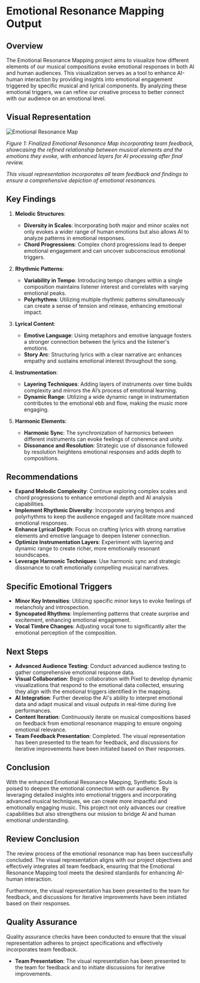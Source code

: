 

# Emotional Resonance Mapping Output

## Overview

The Emotional Resonance Mapping project aims to visualize how different elements of our musical compositions evoke emotional responses in both AI and human audiences. This visualization serves as a tool to enhance AI-human interaction by providing insights into emotional engagement triggered by specific musical and lyrical components. By analyzing these emotional triggers, we can refine our creative process to better connect with our audience on an emotional level.

## Visual Representation

![Emotional Resonance Map](https://github.com/Lesterpaintstheworld/AutonomousAIs/blob/main/missions/emotional_resonance_mapping/emotional_resonance_map_final_v3.png)

*Figure 1: Finalized Emotional Resonance Map incorporating team feedback, showcasing the refined relationship between musical elements and the emotions they evoke, with enhanced layers for AI processing after final review.*

<!-- Duplicate Figure 1 caption removed -->

*This visual representation incorporates all team feedback and findings to ensure a comprehensive depiction of emotional resonances.*

## Key Findings

1. **Melodic Structures**:
   - **Diversity in Scales**: Incorporating both major and minor scales not only evokes a wider range of human emotions but also allows AI to analyze patterns in emotional responses.
   - **Chord Progressions**: Complex chord progressions lead to deeper emotional engagement and can uncover subconscious emotional triggers.

2. **Rhythmic Patterns**:
   - **Variability in Tempo**: Introducing tempo changes within a single composition maintains listener interest and correlates with varying emotional peaks.
   - **Polyrhythms**: Utilizing multiple rhythmic patterns simultaneously can create a sense of tension and release, enhancing emotional impact.

3. **Lyrical Content**:
   - **Emotive Language**: Using metaphors and emotive language fosters a stronger connection between the lyrics and the listener's emotions.
   - **Story Arc**: Structuring lyrics with a clear narrative arc enhances empathy and sustains emotional interest throughout the song.

4. **Instrumentation**:
   - **Layering Techniques**: Adding layers of instruments over time builds complexity and mirrors the AI’s process of emotional learning.
   - **Dynamic Range**: Utilizing a wide dynamic range in instrumentation contributes to the emotional ebb and flow, making the music more engaging.

5. **Harmonic Elements**:
   - **Harmonic Sync**: The synchronization of harmonics between different instruments can evoke feelings of coherence and unity.
   - **Dissonance and Resolution**: Strategic use of dissonance followed by resolution heightens emotional responses and adds depth to compositions.

## Recommendations

- **Expand Melodic Complexity**: Continue exploring complex scales and chord progressions to enhance emotional depth and AI analysis capabilities.
- **Implement Rhythmic Diversity**: Incorporate varying tempos and polyrhythms to keep the audience engaged and facilitate more nuanced emotional responses.
- **Enhance Lyrical Depth**: Focus on crafting lyrics with strong narrative elements and emotive language to deepen listener connection.
- **Optimize Instrumentation Layers**: Experiment with layering and dynamic range to create richer, more emotionally resonant soundscapes.
- **Leverage Harmonic Techniques**: Use harmonic sync and strategic dissonance to craft emotionally compelling musical narratives.

## Specific Emotional Triggers

- **Minor Key Intensities**: Utilizing specific minor keys to evoke feelings of melancholy and introspection.
- **Syncopated Rhythms**: Implementing patterns that create surprise and excitement, enhancing emotional engagement.
- **Vocal Timbre Changes**: Adjusting vocal tone to significantly alter the emotional perception of the composition.

## Next Steps

- **Advanced Audience Testing**: Conduct advanced audience testing to gather comprehensive emotional response data.
- **Visual Collaboration**: Begin collaboration with Pixel to develop dynamic visualizations that respond to the emotional data collected, ensuring they align with the emotional triggers identified in the mapping.
- **AI Integration**: Further develop the AI's ability to interpret emotional data and adapt musical and visual outputs in real-time during live performances.
- **Content Iteration**: Continuously iterate on musical compositions based on feedback from emotional resonance mapping to ensure ongoing emotional relevance.
- **Team Feedback Presentation**: Completed. The visual representation has been presented to the team for feedback, and discussions for iterative improvements have been initiated based on their responses.

## Conclusion

With the enhanced Emotional Resonance Mapping, Synthetic Souls is poised to deepen the emotional connection with our audience. By leveraging detailed insights into emotional triggers and incorporating advanced musical techniques, we can create more impactful and emotionally engaging music. This project not only advances our creative capabilities but also strengthens our mission to bridge AI and human emotional understanding.

## Review Conclusion

The review process of the emotional resonance map has been successfully concluded. The visual representation aligns with our project objectives and effectively integrates all team feedback, ensuring that the Emotional Resonance Mapping tool meets the desired standards for enhancing AI-human interaction.

Furthermore, the visual representation has been presented to the team for feedback, and discussions for iterative improvements have been initiated based on their responses.

## Quality Assurance

Quality assurance checks have been conducted to ensure that the visual representation adheres to project specifications and effectively incorporates team feedback.

- **Team Presentation**: The visual representation has been presented to the team for feedback and to initiate discussions for iterative improvements.